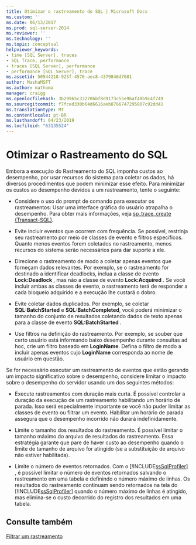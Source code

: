 ```yaml
---
title: Otimizar o rastreamento do SQL | Microsoft Docs
ms.custom: ''
ms.date: 06/13/2017
ms.prod: sql-server-2014
ms.reviewer: ''
ms.technology: ''
ms.topic: conceptual
helpviewer_keywords:
- time [SQL Server], traces
- SQL Trace, performance
- traces [SQL Server], performance
- performance [SQL Server], trace
ms.assetid: 50944218-925f-4576-aec8-4379846d7681
author: MashaMSFT
ms.author: mathoma
manager: craigg
ms.openlocfilehash: 3b29965c33270bbf8d9173c55e96af48b9c4f749
ms.sourcegitcommit: f7fced330b64d6616aeb8766747295807c92dd41
ms.translationtype: MT
ms.contentlocale: pt-BR
ms.lasthandoff: 04/23/2019
ms.locfileid: "63135524"
---
```

# <a name="optimize-sql-trace"></a>Otimizar o Rastreamento do SQL
  Embora a execução do Rastreamento do SQL imponha custos ao desempenho, por usar recursos do sistema para coletar os dados, há diversos procedimentos que podem minimizar esse efeito. Para minimizar os custos ao desempenho devidos a um rastreamento, tente o seguinte:  
  
-   Considere o uso do prompt de comando para executar os rastreamentos: Usar uma interface gráfica do usuário atrapalha o desempenho. Para obter mais informações, veja [sp_trace_create &#40;Transact-SQL&#41;](/sql/relational-databases/system-stored-procedures/sp-trace-create-transact-sql).  
  
-   Evite incluir eventos que ocorrem com frequência. Se possível, restrinja seu rastreamento por meio de classes de evento e filtros específicos. Quanto menos eventos forem coletados no rastreamento, menos recursos do sistema serão necessários para dar suporte a ele.  
  
-   Direcione o rastreamento de modo a coletar apenas eventos que forneçam dados relevantes. Por exemplo, se o rastreamento for destinado a identificar deadlocks, inclua a classe de evento **Lock:Deadlock** , mas não a classe de evento **Lock:Acquired** . Se você incluir ambas as classes de evento, o rastreamento terá de responder a cada bloqueio adquirido e a execução lhe custará o dobro.  
  
-   Evite coletar dados duplicados. Por exemplo, se coletar **SQL:BatchStarted** e **SQL:BatchCompleted**, você poderá minimizar o tamanho do conjunto de resultados coletando dados de texto apenas para a classe de evento **SQL:BatchStarted** .  
  
-   Use filtros na definição do rastreamento. Por exemplo, se souber que certo usuário está informando baixo desempenho durante consultas ad hoc, crie um filtro baseado em **LoginName**. Defina o filtro de modo a incluir apenas eventos cujo **LoginName** corresponda ao nome de usuário em questão.  
  
 Se for necessário executar um rastreamento de eventos que estão gerando um impacto significativo sobre o desempenho, considere limitar o impacto sobre o desempenho do servidor usando um dos seguintes métodos:  
  
-   Execute rastreamentos com duração mais curta. É possível controlar a duração da execução de um rastreamento habilitando um horário de parada. Isso será especialmente importante se você não puder limitar as classes de evento ou filtrar um evento. Habilitar um horário de parada assegura que o desempenho incorrido não durará indefinidamente.  
  
-   Limite o tamanho dos resultados do rastreamento. É possível limitar o tamanho máximo do arquivo de resultados do rastreamento. Essa estratégia garante que pare de haver custo ao desempenho quando o limite de tamanho de arquivo for atingido (se a substituição de arquivo não estiver habilitada).  
  
-   Limite o número de eventos retornados. Com o [!INCLUDE[ssSqlProfiler](../../../includes/sssqlprofiler-md.md)] , é possível limitar o número de eventos retornados salvando o rastreamento em uma tabela e definindo o número máximo de linhas. Os resultados do rastreamento continuam sendo retornados na tela do [!INCLUDE[ssSqlProfiler](../../../includes/sssqlprofiler-md.md)] quando o número máximo de linhas é atingido, mas elimina-se o custo decorrido do registro dos resultados em uma tabela.  
  
## <a name="see-also"></a>Consulte também  
 [Filtrar um rastreamento](../sql-trace/filter-a-trace.md)  
  
  
